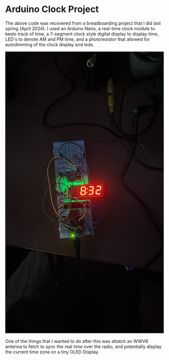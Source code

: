 # Arduino Clock Project

The above code was recovered from a breadboarding project that I did last spring (April 2024). I used an Arduino Nano, a real-time clock module to keelo track of time, a 7-segment clock style digital display to display time, LED's to denote AM and PM time, and a photoresistor that allowed for autodimming of the clock display and leds. 

![Screenshot](clock_photo.jpg)

One of the things that I wanted to do after this was attatch an WWVB antenna to fetch to sync the real time over the radio, and potentially display the current time zone on a tiny OLED Display.